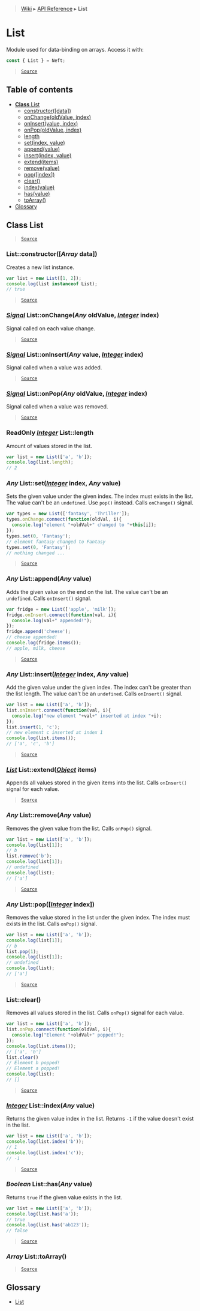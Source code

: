> [Wiki](Home) ▸ [API Reference](API-Reference) ▸ **List**

# List

Module used for data-binding on arrays.
Access it with:
```javascript
const { List } = Neft;
```

> [`Source`](/Neft-io/neft/tree/master/src/list/index.litcoffee#list)

## Table of contents
  * [**Class** List](#class-list)
    * [constructor([data])](#listconstructorarray-data)
    * [onChange(oldValue, index)](#signal-listonchangeany-oldvalue-integer-index)
    * [onInsert(value, index)](#signal-listoninsertany-value-integer-index)
    * [onPop(oldValue, index)](#signal-listonpopany-oldvalue-integer-index)
    * [length](#readonly-integer-listlength)
    * [set(index, value)](#any-listsetinteger-index-any-value)
    * [append(value)](#any-listappendany-value)
    * [insert(index, value)](#any-listinsertinteger-index-any-value)
    * [extend(items)](#list-listextendobject-items)
    * [remove(value)](#any-listremoveany-value)
    * [pop([index])](#any-listpopinteger-index)
    * [clear()](#listclear)
    * [index(value)](#integer-listindexany-value)
    * [has(value)](#boolean-listhasany-value)
    * [toArray()](#array-listtoarray)
  * [Glossary](#glossary)

## **Class** List

> [`Source`](/Neft-io/neft/tree/master/src/list/index.litcoffee#class-list)

### List::constructor([*Array* data])

Creates a new list instance.
```javascript
var list = new List([1, 2]);
console.log(list instanceof List);
// true
```

> [`Source`](/Neft-io/neft/tree/master/src/list/index.litcoffee#listconstructorarray-data)

### [*Signal*](/Neft-io/neft/wiki/Signal-API.md#class-signal) List::onChange(*Any* oldValue, [*Integer*](/Neft-io/neft/wiki/Utils-API.md#boolean-isintegerany-value) index)

Signal called on each value change.

> [`Source`](/Neft-io/neft/tree/master/src/list/index.litcoffee#signal-listonchangeany-oldvalue-integer-index)

### [*Signal*](/Neft-io/neft/wiki/Signal-API.md#class-signal) List::onInsert(*Any* value, [*Integer*](/Neft-io/neft/wiki/Utils-API.md#boolean-isintegerany-value) index)

Signal called when a value was added.

> [`Source`](/Neft-io/neft/tree/master/src/list/index.litcoffee#signal-listoninsertany-value-integer-index)

### [*Signal*](/Neft-io/neft/wiki/Signal-API.md#class-signal) List::onPop(*Any* oldValue, [*Integer*](/Neft-io/neft/wiki/Utils-API.md#boolean-isintegerany-value) index)

Signal called when a value was removed.

> [`Source`](/Neft-io/neft/tree/master/src/list/index.litcoffee#signal-listonpopany-oldvalue-integer-index)

### ReadOnly [*Integer*](/Neft-io/neft/wiki/Utils-API.md#boolean-isintegerany-value) List::length

Amount of values stored in the list.
```javascript
var list = new List(['a', 'b']);
console.log(list.length);
// 2
```

### *Any* List::set([*Integer*](/Neft-io/neft/wiki/Utils-API.md#boolean-isintegerany-value) index, *Any* value)

Sets the given value under the given index.
The index must exists in the list.
The value can't be an `undefined`. Use `pop()` instead.
Calls `onChange()` signal.
```javascript
var types = new List(['fantasy', 'Thriller']);
types.onChange.connect(function(oldVal, i){
  console.log("element "+oldVal+" changed to "+this[i]);
});
types.set(0, 'Fantasy');
// element fantasy changed to Fantasy
types.set(0, 'Fantasy');
// nothing changed ...
```

> [`Source`](/Neft-io/neft/tree/master/src/list/index.litcoffee#any-listsetinteger-index-any-value)

### *Any* List::append(*Any* value)

Adds the given value on the end on the list.
The value can't be an `undefined`.
Calls `onInsert()` signal.
```javascript
var fridge = new List(['apple', 'milk']);
fridge.onInsert.connect(function(val, i){
  console.log(val+" appended!");
});
fridge.append('cheese');
// cheese appended!
console.log(fridge.items());
// apple, milk, cheese
```

> [`Source`](/Neft-io/neft/tree/master/src/list/index.litcoffee#any-listappendany-value)

### *Any* List::insert([*Integer*](/Neft-io/neft/wiki/Utils-API.md#boolean-isintegerany-value) index, *Any* value)

Add the given value under the given index.
The index can't be greater than the list length.
The value can't be an `undefined`.
Calls `onInsert()` signal.
```javascript
var list = new List(['a', 'b']);
list.onInsert.connect(function(val, i){
  console.log("new element "+val+" inserted at index "+i);
});
list.insert(1, 'c');
// new element c inserted at index 1
console.log(list.items());
// ['a', 'c', 'b']
```

> [`Source`](/Neft-io/neft/tree/master/src/list/index.litcoffee#any-listinsertinteger-index-any-value)

### [*List*](/Neft-io/neft/wiki/List-API.md#class-list) List::extend([*Object*](/Neft-io/neft/wiki/Utils-API.md#boolean-isobjectany-value) items)

Appends all values stored in the given items into the list.
Calls `onInsert()` signal for each value.

> [`Source`](/Neft-io/neft/tree/master/src/list/index.litcoffee#list-listextendobject-items)

### *Any* List::remove(*Any* value)

Removes the given value from the list.
Calls `onPop()` signal.
```javascript
var list = new List(['a', 'b']);
console.log(list[1]);
// b
list.remove('b');
console.log(list[1]);
// undefined
console.log(list);
// ['a']
```

> [`Source`](/Neft-io/neft/tree/master/src/list/index.litcoffee#any-listremoveany-value)

### *Any* List::pop([[*Integer*](/Neft-io/neft/wiki/Utils-API.md#boolean-isintegerany-value) index])

Removes the value stored in the list under the given index.
The index must exists in the list.
Calls `onPop()` signal.
```javascript
var list = new List(['a', 'b']);
console.log(list[1]);
// b
list.pop(1);
console.log(list[1]);
// undefined
console.log(list);
// ['a']
```

> [`Source`](/Neft-io/neft/tree/master/src/list/index.litcoffee#any-listpopinteger-index)

### List::clear()

Removes all values stored in the list.
Calls `onPop()` signal for each value.
```javascript
var list = new List(['a', 'b']);
list.onPop.connect(function(oldVal, i){
  console.log("Element "+oldVal+" popped!");
});
console.log(list.items());
// ['a', 'b']
list.clear()
// Element b popped!
// Element a popped!
console.log(list);
// []
```

> [`Source`](/Neft-io/neft/tree/master/src/list/index.litcoffee#listclear)

### [*Integer*](/Neft-io/neft/wiki/Utils-API.md#boolean-isintegerany-value) List::index(*Any* value)

Returns the given value index in the list.
Returns `-1` if the value doesn't exist in the list.
```javascript
var list = new List(['a', 'b']);
console.log(list.index('b'));
// 1
console.log(list.index('c'));
// -1
```

> [`Source`](/Neft-io/neft/tree/master/src/list/index.litcoffee#integer-listindexany-value)

### *Boolean* List::has(*Any* value)

Returns `true` if the given value exists in the list.
```javascript
var list = new List(['a', 'b']);
console.log(list.has('a'));
// true
console.log(list.has('ab123'));
// false
```

> [`Source`](/Neft-io/neft/tree/master/src/list/index.litcoffee#boolean-listhasany-value)

### *Array* List::toArray()

> [`Source`](/Neft-io/neft/tree/master/src/list/index.litcoffee#array-listtoarray)

## Glossary

- [List](#class-list)

